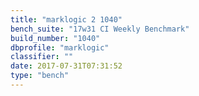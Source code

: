 ```yaml
---
title: "marklogic 2 1040"
bench_suite: "17w31 CI Weekly Benchmark"
build_number: "1040"
dbprofile: "marklogic"
classifier: ""
date: 2017-07-31T07:31:52
type: "bench"
---
```


